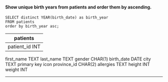 ####  Show unique birth years from patients and order them by ascending.

```
SELECT distinct YEAR(birth_date) as birth_year
FROM patients
order by birth_year asc;
```

|  patients       |
|-----------------|
| patient_id INT  |
first_name	TEXT 
last_name	TEXT 
gender	CHAR(1)
birth_date	DATE
city	TEXT
primary key icon	province_id	CHAR(2)
allergies	TEXT
height	INT
weight	INT


---

